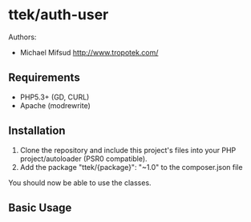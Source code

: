 ttek/auth-user
=========

Authors:

  - Michael Mifsud <http://www.tropotek.com/>

Requirements
------------

 - PHP5.3+ (GD, CURL)
 - Apache (modrewrite)


Installation
------------

1. Clone the repository and include this project's files into your PHP
   project/autoloader (PSR0 compatible).
2. Add the package "ttek/{package}": "~1.0" to the composer.json file

You should now be able to use the classes.


Basic Usage
------------



  <?php

  // TODO: Example of using the code


  ?>




